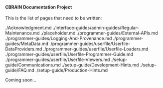 #### **CBRAIN Documentation Project**

This is the list of pages that need to be written:

./Acknowledgment.md
./interface-guides/admin-guides/Regular-Maintenance.md
./placeholder.md
./programmer-guides/External-APIs.md
./programmer-guides/Logging-And-Provenance.md
./programmer-guides/MetaData.md
./programmer-guides/userfile/Userfile-DataProviders.md
./programmer-guides/userfile/Userfile-Loaders.md
./programmer-guides/userfile/Userfile-Programmer-Guide.md
./programmer-guides/userfile/Userfile-Viewers.md
./setup-guide/Communications.md
./setup-guide/Development-Hints.md
./setup-guide/FAQ.md
./setup-guide/Production-Hints.md

Coming soon...